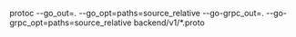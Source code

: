 protoc --go_out=. --go_opt=paths=source_relative --go-grpc_out=. --go-grpc_opt=paths=source_relative backend/v1/*.proto
